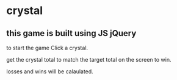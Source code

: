 # crystal

## this game is built using JS jQuery

to start the game Click a crystal.

get the crystal total to match the target total on the screen to win. 

losses and wins will be calaulated.